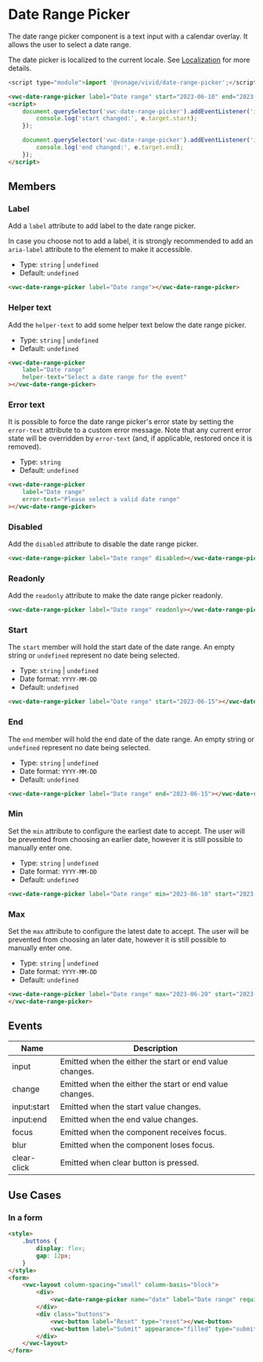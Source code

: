 # Date Range Picker

The date range picker component is a text input with a calendar overlay. It allows the user to select a date range.

The date picker is localized to the current locale. See [Localization](/guides/localization/) for more details.

```js
<script type="module">import '@vonage/vivid/date-range-picker';</script>
```

```html preview locale-switcher 460px
<vwc-date-range-picker label="Date range" start="2023-06-10" end="2023-06-15"></vwc-date-range-picker>
<script>
	document.querySelector('vwc-date-range-picker').addEventListener('input:start', (e) => {
		console.log('start changed:', e.target.start);
	});

	document.querySelector('vwc-date-range-picker').addEventListener('input:end', (e) => {
		console.log('end changed:', e.target.end);
	});
</script>
```

## Members

### Label

Add a `label` attribute to add label to the date range picker.

In case you choose not to add a label, it is strongly recommended to add an `aria-label` attribute to the element to make it accessible.

- Type: `string` | `undefined`
- Default: `undefined`

```html preview locale-switcher 460px
<vwc-date-range-picker label="Date range"></vwc-date-range-picker>
```

### Helper text

Add the `helper-text` to add some helper text below the date range picker.

- Type: `string` | `undefined`
- Default: `undefined`

```html preview locale-switcher 460px
<vwc-date-range-picker
	label="Date range"
	helper-text="Select a date range for the event"
></vwc-date-range-picker>
```

### Error text

It is possible to force the date range picker's error state by setting the `error-text` attribute to a custom error message.
Note that any current error state will be overridden by `error-text` (and, if applicable, restored once it is removed).

- Type: `string`
- Default: `undefined`

```html preview locale-switcher 460px
<vwc-date-range-picker
	label="Date range"
	error-text="Please select a valid date range"
></vwc-date-range-picker>
```

### Disabled

Add the `disabled` attribute to disable the date range picker.

```html preview locale-switcher
<vwc-date-range-picker label="Date range" disabled></vwc-date-range-picker>
```

### Readonly

Add the `readonly` attribute to make the date range picker readonly.

```html preview locale-switcher
<vwc-date-range-picker label="Date range" readonly></vwc-date-range-picker>
```

### Start

The `start` member will hold the start date of the date range. An empty string or `undefined` represent no date being selected. 

- Type: `string` | `undefined`
- Date format: `YYYY-MM-DD`
- Default: `undefined`

```html preview locale-switcher 460px
<vwc-date-range-picker label="Date range" start="2023-06-15"></vwc-date-range-picker>
```

### End

The `end` member will hold the end date of the date range. An empty string or `undefined` represent no date being selected.

- Type: `string` | `undefined`
- Date format: `YYYY-MM-DD`
- Default: `undefined`

```html preview locale-switcher 460px
<vwc-date-range-picker label="Date range" end="2023-06-15"></vwc-date-range-picker>
```

### Min

Set the `min` attribute to configure the earliest date to accept. The user will be prevented from choosing an earlier date, however it is still possible to manually enter one.

- Type: `string` | `undefined`
- Date format: `YYYY-MM-DD`
- Default: `undefined`

```html preview locale-switcher 460px
<vwc-date-range-picker label="Date range" min="2023-06-10" start="2023-06-15" end="2023-06-20"></vwc-date-range-picker>
```

### Max

Set the `max` attribute to configure the latest date to accept. The user will be prevented from choosing an later date, however it is still possible to manually enter one.

- Type: `string` | `undefined`
- Date format: `YYYY-MM-DD`
- Default: `undefined`

```html preview locale-switcher 460px
<vwc-date-range-picker label="Date range" max="2023-06-20" start="2023-06-10" end="2023-06-15">
</vwc-date-range-picker>
```

## Events

<div class="table-wrapper">

| Name        | Description                                             |
|-------------|---------------------------------------------------------|
| input       | Emitted when the either the start or end value changes. |
| change      | Emitted when the either the start or end value changes. |
| input:start | Emitted when the start value changes.                   |
| input:end   | Emitted when the end value changes.                     |
| focus       | Emitted when the component receives focus.              |
| blur        | Emitted when the component loses focus.                 |
| clear-click | Emitted when clear button is pressed.                   |

</div>

## Use Cases

### In a form

```html preview locale-switcher 460px
<style>
	.buttons {
		display: flex;
		gap: 12px;
	}
</style>
<form>
	<vwc-layout column-spacing="small" column-basis="block">
		<div>
			<vwc-date-range-picker name="date" label="Date range" required></vwc-date-range-picker>
		</div>
		<div class="buttons">
			<vwc-button label="Reset" type="reset"></vwc-button>
			<vwc-button label="Submit" appearance="filled" type="submit"></vwc-button>
		</div>
	</vwc-layout>
</form>
```

